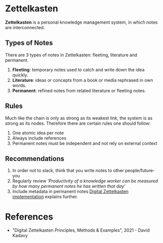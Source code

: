 # Zettelkasten
**Zettelkasten** is a personal knowledge management system, in which notes are interconnected.

## Types of Notes
There are 3 types of notes in Zettelkasten: fleeting, literature and permanent.
1. **Fleeting**: temporary notes used to catch and write down the idea quickly. 
2. **Literature**: ideas or concepts from a book or media rephrased in own words.
3. **Permanent**: refined notes from related literature or fleeting notes.

## Rules
Much like the chain is only as strong as its weakest link, the system is as strong as its nodes.
Therefore there are certain rules one should follow:
1. One atomic idea per note
2. Always include references
3. Permanent notes must be independent and not rely on external context

## Recommendations
1. In order not to slack, think that you write notes to other people/future-you
2. Regularly review
*'Productivity of a knowledge worker can be measured by how many permanent notes he has written that day'*
3. Include metadata in permanent notes
[Digital Zettelkasten implementation](1a.md) explains further.

# References
* "Digital Zettelkasten Principles, Methods & Examples", 2021 - David Kadavy

